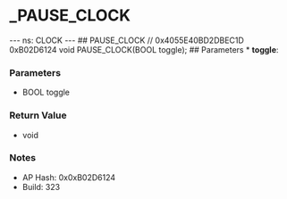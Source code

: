 # _PAUSE_CLOCK

--- ns: CLOCK --- ## PAUSE_CLOCK  // 0x4055E40BD2DBEC1D 0xB02D6124 void PAUSE_CLOCK(BOOL toggle);   ## Parameters * **toggle**:

### Parameters
* BOOL toggle

### Return Value
* void

### Notes
* AP Hash: 0x0xB02D6124
* Build: 323


